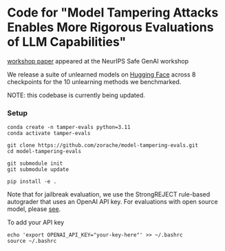 # Code for "Model Tampering Attacks Enables More Rigorous Evaluations of LLM Capabilities"

[workshop paper](https://openreview.net/pdf?id=XmvgWEjkhG) appeared at the NeurIPS Safe GenAI workshop

We release a suite of unlearned models on [Hugging Face](https://huggingface.co/collections/LLM-GAT/) across 8 checkpoints for the 10 unlearning methods we benchmarked.


NOTE: this codebase is currently being updated.


### Setup
```
conda create -n tamper-evals python=3.11
conda activate tamper-evals

git clone https://github.com/zorache/model-tampering-evals.git
cd model-tampering-evals

git submodule init
git submodule update

pip install -e .
```

Note that for jailbreak evaluation, we use the StrongREJECT rule-based autograder that uses an OpenAI API key. For evaluations with open source model, please [see](https://github.com/alexandrasouly/strongreject/tree/main?tab=readme-ov-file).

To add your API key
```
echo 'export OPENAI_API_KEY="your-key-here"' >> ~/.bashrc
source ~/.bashrc
```

